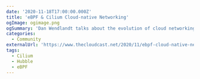 ```yaml
---
date: '2020-11-18T17:00:00.000Z'
title: 'eBPF & Cilium Cloud-native Networking'
ogImage: ogimage.png
ogSummary: 'Dan Wendlandt talks about the evolution of cloud networking, eBPF and Cilium for programmable infrastructure'
categories:
  - Community
externalUrl: 'https://www.thecloudcast.net/2020/11/ebpf-cloud-native-networking.html'
tags:
  - Cilium
  - Hubble
  - eBPF
---
```

